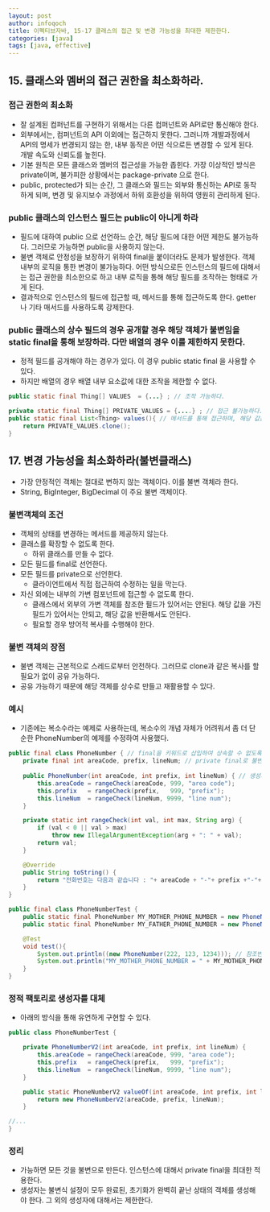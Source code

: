 ```yaml
---
layout: post
author: infoqoch
title: 이펙티브자바, 15-17 클래스의 접근 및 변경 가능성을 최대한 제한한다. 
categories: [java]
tags: [java, effective]
---
```


## 15. 클래스와 멤버의 접근 권한을 최소화하라. 
### 접근 권한의 최소화 
- 잘 설계된 컴퍼넌트를 구현하기 위해서는 다른 컴퍼넌트와 API로만 통신해야 한다. 
- 외부에서는, 컴퍼넌트의 API 이외에는 접근하지 못한다. 그러니까 개발과정에서 API의 명세가 변경되지 않는 한, 내부 동작은 어떤 식으로든 변경할 수 있게 된다. 개발 속도와 신뢰도를 높힌다. 
- 기본 원칙은 모든 클래스와 멤버의 접근성을 가능한 좁힌다. 가장 이상적인 방식은 private이며, 불가피한 상황에서는 package-private 으로 한다. 
- public, protected가 되는 순간, 그 클래스와 필드는 외부와 통신하는 API로 동작하게 되며, 변경 및 유지보수 과정에서 하위 호환성을 위하여 영원히 관리하게 된다. 

### public 클래스의 인스턴스 필드는 public이 아니게 하라
- 필드에 대하여 public 으로 선언하느 순간, 해당 필드에 대한 어떤 제한도 불가능하다. 그러므로 가능하면 public을 사용하지 않는다. 
- 불변 객체로 안정성을 보장하기 위하여 final을 붙이더라도 문제가 발생한다. 객체 내부의 로직을 통한 변경이 불가능하다. 어떤 방식으로든 인스턴스의 필드에 대해서는 접근 권한을 최소한으로 하고 내부 로직을 통해 해당 필드를 조작하는 형태로 가게 된다. 
- 결과적으로 인스턴스의 필드에 접근할 때, 메서드를 통해 접근하도록 한다. getter나 기타 매서드를 사용하도록 강제한다. 

### public 클래스의 상수 필드의 경우 공개할 경우 해당 객체가 불변임을 static final을 통해 보장하라. 다만 배열의 경우 이를 제한하지 못한다. 
- 정적 필드를 공개해야 하는 경우가 있다. 이 경우 public static final 을 사용할 수 있다.
- 하지만 배열의 경우 배열 내부 요소값에 대한 조작을 제한할 수 없다. 

```java
public static final Thing[] VALUES  = {...} ; // 조작 가능하다. 

private static final Thing[] PRIVATE_VALUES = {....} ; // 접근 불가능하다. 
public static final List<Thing> values(){ // 메서드를 통해 접근하며, 해당 값은 방어적으로 복사한다. 
    return PRIVATE_VALUES.clone();
}
```

## 17. 변경 가능성을 최소화하라(불변클래스)
- 가장 안정적인 객체는 절대로 변하지 않는 객체이다. 이를 불변 객체라 한다. 
- String, BigInteger, BigDecimal 이 주요 불변 객체이다.

### 불변객체의 조건
- 객체의 상태를 변경하는 메서드를 제공하지 않는다.
- 클래스를 확장할 수 없도록 한다.
    - 하위 클래스를 만들 수 없다.
- 모든 필드를 final로 선언한다.
- 모든 필드를 private으로 선언한다.
    - 클라이언트에서 직접 접근하여 수정하는 일을 막는다. 
- 자신 외에는 내부의 가변 컴포넌트에 접근할 수 없도록 한다. 
    - 클래스에서 외부의 가변 객체를 참조한 필드가 있어서는 안된다. 해당 값을 가진 필드가 있어서는 안되고, 해당 값을 반환해서도 안된다. 
    - 필요할 경우 방어적 복사를 수행해야 한다. 

### 불변 객체의 장점
- 불변 객체는 근본적으로 스레드로부터 안전하다. 그러므로 clone과 같은 복사를 할 필요가 없이 공유 가능하다.
- 공유 가능하기 때문에 해당 객체를 상수로 만들고 재활용할 수 있다. 

### 예시
- 기존에는 복소수라는 예제로 사용하는데, 복소수의 개념 자체가 어려워서 좀 더 단순한 PhoneNumber의 예제를 수정하여 사용했다.

```java
public final class PhoneNumber { // final을 키워드로 삽입하여 상속할 수 없도록 하였다. 
    private final int areaCode, prefix, lineNum; // private final로 불변하다. + 외부의 데이타를 참조하지 않는다. 
 
    public PhoneNumber(int areaCode, int prefix, int lineNum) { // 생성자 이외에 어떤 방식으로도 데이터를 변경할 수 없다. 
        this.areaCode = rangeCheck(areaCode, 999, "area code");
        this.prefix   = rangeCheck(prefix,   999, "prefix");
        this.lineNum  = rangeCheck(lineNum, 9999, "line num");
    }

    private static int rangeCheck(int val, int max, String arg) {
        if (val < 0 || val > max)
            throw new IllegalArgumentException(arg + ": " + val);
        return val;
    }

    @Override
    public String toString() { 
        return "전화번호는 다음과 같습니다 : "+ areaCode + "-"+ prefix +"-"+ lineNum;
    }
}
```

```java
public final class PhoneNumberTest {
    public static final PhoneNumber MY_MOTHER_PHONE_NUMBER = new PhoneNumber(111, 123,1235); // 불변 객체는 근본적으로 스레드 안전하다. 안심하고 공유할 수 있으며 이러한 재활용은 좋다. 더 나아가 안전하기 때문에 clone 등 복사할 필요가 없다. 
    public static final PhoneNumber MY_FATHER_PHONE_NUMBER = new PhoneNumber(222, 321,5321);

    @Test
    void test(){
        System.out.println((new PhoneNumber(222, 123, 1234))); // 참조변수르
        System.out.println("MY_MOTHER_PHONE_NUMBER = " + MY_MOTHER_PHONE_NUMBER);
    }
}
```

### 정적 팩토리로 생성자를 대체
- 아래의 방식을 통해 유연하게 구현할 수 있다. 

```java
public class PhoneNumberTest {

    private PhoneNumberV2(int areaCode, int prefix, int lineNum) {
        this.areaCode = rangeCheck(areaCode, 999, "area code");
        this.prefix   = rangeCheck(prefix,   999, "prefix");
        this.lineNum  = rangeCheck(lineNum, 9999, "line num");
    }

    public static PhoneNumberV2 valueOf(int areaCode, int prefix, int lineNum){
        return new PhoneNumberV2(areaCode, prefix, lineNum);
    }

//...
}
```

### 정리
- 가능하면 모든 것을 불변으로 만든다. 인스턴스에 대해서 private final을 최대한 적용한다.
- 생성자는 불변식 설정이 모두 완료된, 초기화가 완벽히 끝난 상태의 객체를 생성해야 한다. 그 외의 생성자에 대해서는 제한한다. 